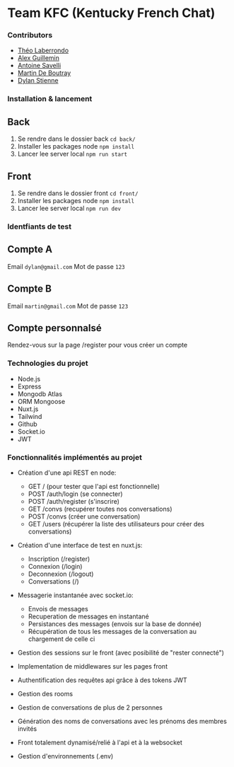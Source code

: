 # Team KFC (Kentucky French Chat)


### Contributors
* [Théo Laberrondo](https://github.com/Namacha0908) 
* [Alex Guillemin](https://github.com/AlexGuillemin91)
* [Antoine Savelli](https://github.com/Antoine75)
* [Martin De Boutray](https://github.com/MBoutray)
* [Dylan Stienne](https://github.com/Dylan-Stienne)


### Installation & lancement
## Back
1. Se rendre dans le dossier back `cd back/`
2. Installer les packages node `npm install`
3. Lancer lee server local `npm run start`
## Front
1. Se rendre dans le dossier front `cd front/`
2. Installer les packages node `npm install`
3. Lancer lee server local `npm run dev`


### Identfiants de test
## Compte A
Email `dylan@gmail.com`
Mot de passe `123`
## Compte B
Email `martin@gmail.com`
Mot de passe `123`
## Compte personnalsé
Rendez-vous sur la page /register pour vous créer un compte


### Technologies du projet
- Node.js
- Express
- Mongodb Atlas
- ORM Mongoose
- Nuxt.js
- Tailwind
- Github
- Socket.io
- JWT


### Fonctionnalités implémentés au projet
- Création d'une api REST en node:
    - GET / (pour tester que l'api est fonctionnelle)
    - POST /auth/login (se connecter)
    - POST /auth/register (s'inscrire)
    - GET /convs (recupérer toutes nos conversations)
    - POST /convs (créer une conversation)
    - GET /users (récupérer la liste des utilisateurs pour créer des conversations)

- Création d'une interface de test en nuxt.js:
    - Inscription (/register)
    - Connexion (/login)
    - Deconnexion (/logout)
    - Conversations (/)

- Messagerie instantanée avec socket.io:
    - Envois de messages
    - Recuperation de messages en instantané
    - Persistances des messages (envois sur la base de donnée)
    - Récupération de tous les messages de la conversation au chargement de celle ci

- Gestion des sessions sur le front (avec posibilité de "rester connecté")
- Implementation de middlewares sur les pages front
- Authentification des requêtes api grâce à des tokens JWT
- Gestion des rooms
- Gestion de conversations de plus de 2 personnes
- Génération des noms de conversations avec les prénoms des membres invités
- Front totalement dynamisé/relié à l'api et à la websocket
- Gestion d'environnements (.env)
